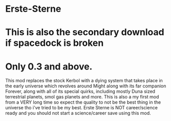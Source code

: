 # Erste-Sterne
# This is also the secondary download if spacedock is broken
# Only 0.3 and above.
This mod replaces the stock Kerbol with a dying system that takes place in the early universe which revolves around Might along with its far companion Forever, along with all of its special quirks, including mostly Duna sized terrestrial planets, smol gas planets and more. This is also a my first mod from a VERY long time so expect the quality to not be the best thing in the universe tho i've tried to be my best. Erste Sterne is NOT career/science ready and you should not start a science/career save using this mod.

